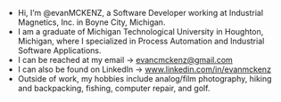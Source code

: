 - Hi, I’m @evanMCKENZ, a Software Developer working at Industrial Magnetics, Inc. in Boyne City, Michigan.
- I am a graduate of Michigan Technological University in Houghton, Michigan, where I specialized in Process Automation and Industrial Software Applications. 
- I can be reached at my email -> evancmckenz@gmail.com
- I can also be found on LinkedIn -> www.linkedin.com/in/evanmckenz
- Outside of work, my hobbies include analog/film photography, hiking and backpacking, fishing, computer repair, and golf.

<!---
evanMCKENZ/evanMCKENZ is a ✨ special ✨ repository because its `README.md` (this file) appears on your GitHub profile.
You can click the Preview link to take a look at your changes.
--->
